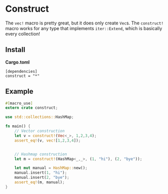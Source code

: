 # Construct

The `vec!` macro is pretty great, but it does only create `Vec`s.  The
`construct!` macro works for any type that implements `iter::Extend`, which
is basically every collection!

## Install

**Cargo.toml**

```
[dependencies]
construct = "*"
```

## Example

```rust
#[macro_use]
extern crate construct;

use std::collections::HashMap;

fn main() {
    // Vector construction
    let v = construct!(Vec<_>, 1,2,3,4);
    assert_eq!(v, vec![1,2,3,4]);


    // Hashmap construction
    let m = construct!(HashMap<_,_>, (1, "hi"), (2, "bye"));

    let mut manual = HashMap::new();
    manual.insert(1, "hi");
    manual.insert(2, "bye");
    assert_eq!(m, manual);
}

```
